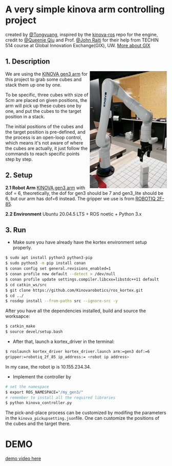 A very simple kinova arm controlling project
======


created by [@Tongyuang](https://github.com/Tongyuang), inspired by the [kinova-ros](https://github.com/Kinovarobotics/kinova-ros) repo for the engine, credit to [@Queenie Qiu](https://github.com/QueenieOhYeah) and Prof. [@John Raiti](https://people.ece.uw.edu/raiti_john/) for their help from TECHIN 514 course at Global Innovation Exchange(GIX), UW. [More about GIX](https://gix.uw.edu/)


## 1. Description


<img src="./imgs/logo.png" align="right"
     alt="Size Limit logo by Anton Lovchikov" width="240" >

We are using the [KINOVA gen3 arm](https://www.kinovarobotics.com/product/gen3-robots) for this project to grab some cubes and stack them up one by one.

To be specific, three cubes with size of $5cm$ are placed on given positions, the arm will pick up these cubes one by one, and put the cubes to the target position in a stack. 

The initial positions of the cubes and the target position is pre-defined, and the process is an open-loop control, which means it's not aware of where the cubes are actually, it just follow the commands to reach specific points step by step.

## 2. Setup

**2.1 Robot Arm**
    [KINOVA gen3 arm](https://www.kinovarobotics.com/product/gen3-robots) with dof = 6, theoretically, the dof for gen3 should be 7 and gen3_lite should be 6, but our arm has dof=6 instead.
    The gripper we use is from [ROBOTIQ 2F-85](https://robotiq.com/products/2f85-140-adaptive-robot-gripper).

**2.2 Environment**
    Ubuntu 20.04.5 LTS + ROS noetic + Python 3.x


## 3. Run

   - Make sure you have already have the kortex environment setup properly.
   
   ```bash
$ sudo apt install python3 python3-pip
$ sudo python3 -m pip install conan
$ conan config set general.revisions_enabled=1
$ conan profile new default --detect > /dev/null
$ conan profile update settings.compiler.libcxx=libstdc++11 default
$ cd catkin_ws/src
$ git clone https://github.com/Kinovarobotics/ros_kortex.git
$ cd ../
$ rosdep install --from-paths src --ignore-src -y
   ```

   After you have all the dependencies installed, build and source the worksapce:

   ```bash
$ catkin_make
$ source devel/setup.bash
   ```

- After that, launch a kortex_driver in the terminal:

```bash
$ roslaunch kortex_driver kortex_driver.launch arm:=gen3 dof:=6
gripper:=robotiq_2f_85 ip_address:= <robot ip address>
```
In my case, the robot ip is 10.155.234.34.

- Implement the controller by
```bash
# set the namespace
$ export ROS_NAMESPACE="/my_gen3/"
# remember to install all the required libraries
$ python kinova_controller.py
```
The pick-and-place process can be customized by modifing the parameters in the ```kinova_pickupsetting.json```file. One can customize the positions of the cubes and the target there.

# DEMO

[demo video here](https://youtu.be/DASVuYxZY0g)


